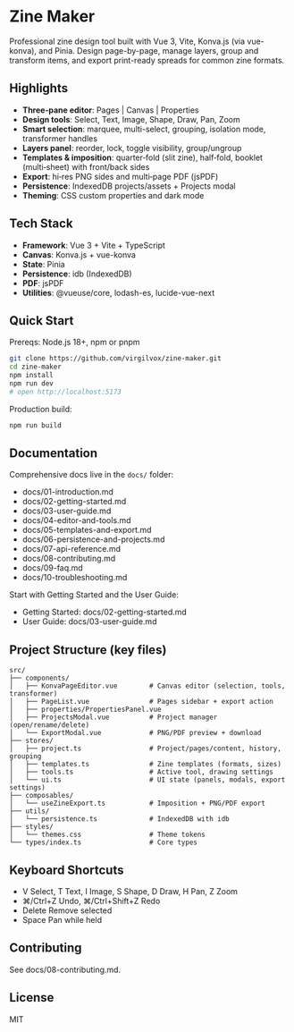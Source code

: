 # Zine Maker

Professional zine design tool built with Vue 3, Vite, Konva.js (via vue-konva), and Pinia. Design page-by-page, manage layers, group and transform items, and export print-ready spreads for common zine formats.

## Highlights

- **Three‑pane editor**: Pages | Canvas | Properties
- **Design tools**: Select, Text, Image, Shape, Draw, Pan, Zoom
- **Smart selection**: marquee, multi-select, grouping, isolation mode, transformer handles
- **Layers panel**: reorder, lock, toggle visibility, group/ungroup
- **Templates & imposition**: quarter‑fold (slit zine), half‑fold, booklet (multi‑sheet) with front/back sides
- **Export**: hi‑res PNG sides and multi‑page PDF (jsPDF)
- **Persistence**: IndexedDB projects/assets + Projects modal
- **Theming**: CSS custom properties and dark mode

## Tech Stack

- **Framework**: Vue 3 + Vite + TypeScript
- **Canvas**: Konva.js + vue-konva
- **State**: Pinia
- **Persistence**: idb (IndexedDB)
- **PDF**: jsPDF
- **Utilities**: @vueuse/core, lodash-es, lucide-vue-next

## Quick Start

Prereqs: Node.js 18+, npm or pnpm

```bash
git clone https://github.com/virgilvox/zine-maker.git
cd zine-maker
npm install
npm run dev
# open http://localhost:5173
```

Production build:

```bash
npm run build
```

## Documentation

Comprehensive docs live in the `docs/` folder:

- docs/01-introduction.md
- docs/02-getting-started.md
- docs/03-user-guide.md
- docs/04-editor-and-tools.md
- docs/05-templates-and-export.md
- docs/06-persistence-and-projects.md
- docs/07-api-reference.md
- docs/08-contributing.md
- docs/09-faq.md
- docs/10-troubleshooting.md

Start with Getting Started and the User Guide:

- Getting Started: docs/02-getting-started.md
- User Guide: docs/03-user-guide.md

## Project Structure (key files)

```
src/
├── components/
│   ├── KonvaPageEditor.vue        # Canvas editor (selection, tools, transformer)
│   ├── PageList.vue               # Pages sidebar + export action
│   ├── properties/PropertiesPanel.vue
│   ├── ProjectsModal.vue          # Project manager (open/rename/delete)
│   └── ExportModal.vue            # PNG/PDF preview + download
├── stores/
│   ├── project.ts                 # Project/pages/content, history, grouping
│   ├── templates.ts               # Zine templates (formats, sizes)
│   ├── tools.ts                   # Active tool, drawing settings
│   └── ui.ts                      # UI state (panels, modals, export settings)
├── composables/
│   └── useZineExport.ts           # Imposition + PNG/PDF export
├── utils/
│   └── persistence.ts             # IndexedDB with idb
├── styles/
│   └── themes.css                 # Theme tokens
└── types/index.ts                 # Core types
```

## Keyboard Shortcuts

- V Select, T Text, I Image, S Shape, D Draw, H Pan, Z Zoom
- ⌘/Ctrl+Z Undo, ⌘/Ctrl+Shift+Z Redo
- Delete Remove selected
- Space Pan while held

## Contributing

See docs/08-contributing.md.

## License

MIT

